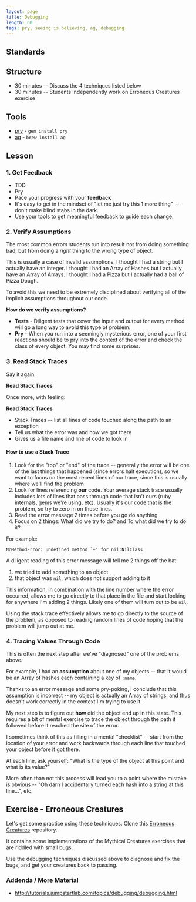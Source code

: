 ```yaml
---
layout: page
title: Debugging
length: 60
tags: pry, seeing is believing, ag, debugging
---
```


## Standards

## Structure

* 30 minutes -- Discuss the 4 techniques listed below
* 30 minutes -- Students independently work on Erroneous Creatures exercise

## Tools

* [pry](https://github.com/pry/pry) - `gem install pry`
* [ag](https://github.com/ggreer/the_silver_searcher) - `brew install ag`

## Lesson

### 1. Get Feedback

* TDD
* Pry
* Pace your progress with your __feedback__
* It's easy to get in the mindset of "let me just try this 1 more thing" -- don't make blind
stabs in the dark.
* Use your tools to get meaningful feedback to guide each change.

### 2. Verify Assumptions

The most common errors students run into result not from doing something bad,
but from doing a _right_ thing to the wrong type of object.

This is usually a case of invalid assumptions. I thought I had a string but I
actually have an integer. I thought I had an Array of Hashes but I actually have
an Array of Arrays. I thought I had a Pizza but I actually had a ball of Pizza Dough.

To avoid this we need to be extremely disciplined about verifying all of the implicit
assumptions throughout our code.

__How do we verify assumptions?__

* __Tests__ - Diligent tests that cover the input and output for every method
will go a long way to avoid this type of problem.
* __Pry__ - When you run into a seemingly mysterious error, one of your first
reactions should be to pry into the context of the error and check the class of
every object. You may find some surprises.

### 3. Read Stack Traces

Say it again:

__Read Stack Traces__

Once more, with feeling:

__Read Stack Traces__

* Stack Traces -- list all lines of code touched along the path to an exception
* Tell us what the error was and how we got there
* Gives us a file name and line of code to look in

#### How to use a Stack Trace

1. Look for the "top" or "end" of the trace -- generally the error will be one
of the last things that happened (since errors halt execution), so we want to
focus on the most recent lines of our trace, since this is usually where we'll find the problem
2. Look for lines referencing __our__ code. Your average stack trace usually includes
lots of lines that pass through code that isn't ours (ruby internals, gems we're using, etc).
Usually it's our code that is the problem, so try to zero in on those lines.
3. Read the error message 2 times before you go do anything
4. Focus on 2 things: What did we try to do? and To what did we try to do it?

For example:

```
NoMethodError: undefined method `+' for nil:NilClass
```

A diligent reading of this error message will tell me 2 things
off the bat:

1. we tried to add something to an object
2. that object was `nil`, which does not support adding to it

This information, in combination with the line number where the error
occurred, allows me to go directly to that place in the file
and start looking for anywhere I'm adding 2 things. Likely one
of them will turn out to be `nil`.

Using the stack trace effectively allows me to go directly
to the source of the problem, as opposed to reading random lines
of code hoping that the problem will jump out at me.

### 4. Tracing Values Through Code

This is often the next step after we've "diagnosed" one
of the problems above.

For example, I had an __assumption__ about one of my objects --
that it would be an Array of hashes each containing a key of `:name`.

Thanks to an error message and some pry-poking, I conclude that this
assumption is incorrect -- my object is actually an Array of strings,
and thus doesn't work correctly in the context I'm trying to use it.

My next step is to figure out __how__ did the object end up in
this state. This requires a bit of mental exercise to trace the
object through the path it followed before it reached the site of
the error.

I sometimes think of this as filling in a mental "checklist" --
start from the location of your error and work backwards through
each line that touched your object before it got there.

At each line, ask yourself: "What is the type of the object at this
point and what is its value?"

More often than not this process will lead you to a point where
the mistake is obvious -- "Oh darn I accidentally turned each hash
into a string at this line...", etc.

## Exercise - Erroneous Creatures

Let's get some practice using these techniques.
Clone this [Erroneous Creatures](https://github.com/turingschool-examples/erroneous_creatures)
repository.

It contains some implementations of the Mythical Creatures exercises
that are riddled with small bugs.

Use the debugging techniques discussed above to diagnose and fix the
bugs, and get your creatures back to passing.

### Addenda / More Material

* http://tutorials.jumpstartlab.com/topics/debugging/debugging.html
